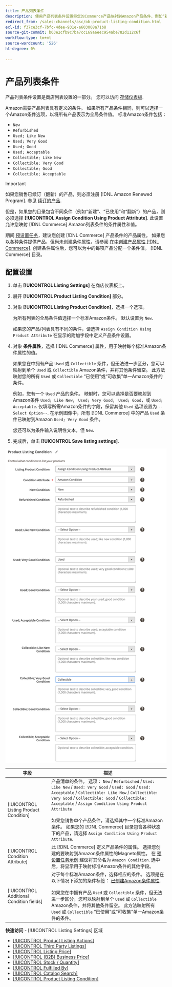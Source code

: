 ```yaml
---
title: 产品列表条件
description: 使用产品列表条件设置将您的Commerce产品映射到Amazon产品条件，例如“新增”或“翻新”。
redirect_from: /sales-channels/asc/ob-product-listing-condition.html
exl-id: f37ce3cf-7bfc-4dee-931e-a603008a71b8
source-git-commit: b63e2cfb9c7ba7cc169a6eec954abe782d112c6f
workflow-type: tm+mt
source-wordcount: '526'
ht-degree: 0%

---
```


# 产品列表条件

产品列表条件设置是商店列表设置的一部分。 您可以访问 [存储仪表板](./amazon-store-dashboard.md).

Amazon需要产品列表具有定义的条件。 如果所有产品条件相同，则可以选择一个Amazon条件选项，以将所有产品表示为全局条件值。 标准Amazon条件包括：

- `New`
- `Refurbished`
- `Used; Like New`
- `Used; Very Good`
- `Used; Good`
- `Used; Acceptable`
- `Collectible; Like New`
- `Collectible; Very Good`
- `Collectible; Good`
- `Collectible; Acceptable`

>[!IMPORTANT]
>
>如果您销售已续订（翻新）的产品，则必须注册 [!DNL Amazon Renewed Program]. 参见 [续订的产品](./renewed-products.md).

但是，如果您的目录包含不同条件（例如“新建”、“已使用”和“翻新”）的产品，则必须选择 **[!UICONTROL Assign Condition Using Product Attribute]**. 此设置允许您映射 [!DNL Commerce] Amazon列表条件的条件属性和值。

期间 [预设置任务](./amazon-pre-setup-tasks.md)，建议您创建 [!DNL Commerce] 产品条件的产品属性。 如果您以各种条件提供产品，但尚未创建条件属性，请参阅 [在中创建产品属性 [!DNL Commerce]](./ob-creating-magento-attributes.md). 创建条件属性后，您可以为中的每项产品分配一个条件值。 [!DNL Commerce] 目录。

## 配置设置

1. 单击 **[!UICONTROL Listing Settings]** 在商店仪表板上。

1. 展开 **[!UICONTROL Product Listing Condition]** 部分。

1. 对象 **[!UICONTROL Listing Product Condition]**，选择一个选项。

   为所有列表的全局条件值选择一个标准Amazon条件。 默认设置为 `New`.

   如果您的产品/列表具有不同的条件，请选择 `Assign Condition Using Product Attribute` 在显示的附加字段中定义产品条件设置。

1. 对象 **条件属性**，选择 [!DNL Commerce] 属性，用于映射每个标准Amazon条件属性的值。

   如果您在中拥有产品 `Used` 或 `Collectible` 条件，但无法进一步区分，您可以映射到单个 `Used` 或 `Collectible` Amazon条件，并将其他条件留空。 此方法映射您的所有 `Used` 或 `Collectible` “已使用”或“可收集”单一Amazon条件的条件。

   例如，您有一个 `Used` 产品的条件。 映射时，您可以选择是否要映射到Amazon条件 `Used; Like New`， `Used; Very Good`， `Used; Good`，或 `Used; Acceptable`. 仅填写所需Amazon条件的字段，保留其他 `Used` 选项设置为 `--Select Option--`. 在示例图像中，所有 [!DNL Commerce] 中的产品 `Used` 条件已映射到Amazon `Used; Very Good` 条件。

   您还可以为条件输入说明性文本，但 `New`.

1. 完成后，单击 **[!UICONTROL Save listing settings]**.

![产品列表条件](assets/amazon-product-listing-condition.png)

| 字段 | 描述 |
|---|---|
| [!UICONTROL Listing Product Condition] | 产品清单的条件。 选项： `New` / `Refurbished` / `Used: Like New` / `Used: Very Good` / `Used: Good` / `Used: Acceptable` / `Collectible: Like New` / `Collectible: Very Good` / `Collectible: Good` / `Collectible: Acceptable` / `Assign Condition Using Product Attribute`<br><br>如果您销售单个产品条件，请选择其中一个标准Amazon条件。 如果您的 [!DNL Commerce] 目录包含各种状态下的产品，请选择 `Assign Condition Using Product Attribute`. |
| [!UICONTROL Condition Attribute] | 此 [!DNL Commerce] 定义产品条件的属性。 选择您创建的要映射到Amazon条件属性的Magneto属性。 在 [预设置任务示例](./ob-creating-magento-attributes.md) 建议将其命名为 `Amazon Condition`. 选中后，将显示用于映射标准Amazon条件的其他字段。 |
| [!UICONTROL Additional Condition fields] | 对于每个标准Amazon条件，选择相应的条件。 选项是在以下情况下添加的条件标签： [已创建Amazon条件属性](./ob-creating-magento-attributes.md).<br><br>如果您在中拥有产品 `Used` 或 `Collectible` 条件，但无法进一步区分，您可以映射到单个 `Used` 或 `Collectible` Amazon条件，并将其他条件留空。 此方法映射所有 `Used` 或 `Collectible` “已使用”或“可收集”单一Amazon条件的条件。 |

**快速访问** - [!UICONTROL Listing Settings] 区域

- [[!UICONTROL Product Listing Actions]](./product-listing-actions.md)
- [[!UICONTROL Third Party Listings]](./third-party-listing-settings.md)
- [[!UICONTROL Listing Price]](./listing-price.md)
- [[!UICONTROL (B2B) Business Price]](./business-pricing.md)
- [[!UICONTROL Stock / Quantity]](./stock-quantity.md)
- [[!UICONTROL Fulfilled By]](./fulfilled-by.md)
- [[!UICONTROL Catalog Search]](./catalog-search.md)
- [[!UICONTROL Product Listing Condition]](./product-listing-condition.md)
